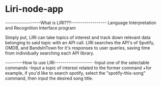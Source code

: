 # Liri-node-app
------------------What is LIRI???------------------
Language Interpretation and Recognition Interface program

Simply put, LIRI can take topics of interest and track down relevant data belonging to said topic with an API call.
LIRI searches the API's of Spotify, OMDB, and BandsInTown for it's responses to user queries, saving time from individually searching each API library.


---------How to use LIRI-------------------
  -Input one of the selectable commands
  -Input a topic of interest related to the former command
      +for example, if you'd like to search spotify, select the "spotify-this-song" command, then input the desired song title.
